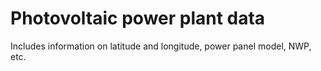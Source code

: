 # Photovoltaic power plant data
Includes information on latitude and longitude, power panel model, NWP, etc.
